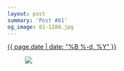 ```yaml
---
layout: post
summary: 'Post #81'
og_image: 81-1280.jpg
---
```


<p>
 <time>
  <a href="/81">
   {{ page.date | date: "%B %-d, %Y" }}
  </a>
 </time>
 <a href="/81">
  <figure data-taken="10/10/2013">
   <img sizes="(min-width: 700px) 50vw, calc(100vw - 2rem)" src="{{ site.assets_url }}/81-640.jpg" srcset="{{ site.assets_url }}/81-1280.jpg 1280w, {{ site.assets_url }}/81-960.jpg 960w, {{ site.assets_url }}/81-640.jpg 640w, {{ site.assets_url }}/81-320.jpg 320w"/>
  </figure>
 </a>
</p>
